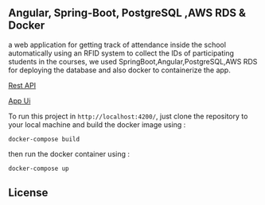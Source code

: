 ## Angular, Spring-Boot, PostgreSQL ,AWS RDS & Docker

 a web application for getting track of attendance inside the school automatically using an RFID system to collect the IDs of participating students in the courses, we used SpringBoot,Angular,PostgreSQL,AWS RDS for deploying the database and also docker to containerize the app.

[Rest API](https://github.com/YassineOuhadi/attendance-rest-api/tree/master)

[App Ui](https://github.com/JobeeeAID/Student-s-attendance-management-system-IoT)



To run this project in `http://localhost:4200/`, just clone the repository to your local machine and build the docker image using :

`docker-compose build`
   
then run the docker container using :

`docker-compose up`


## License
